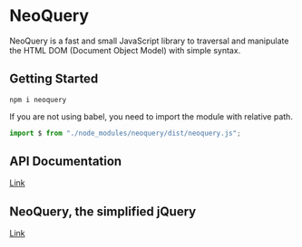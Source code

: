# NeoQuery

NeoQuery is a fast and small JavaScript library to traversal and manipulate the HTML DOM (Document Object Model) with simple syntax.

## Getting Started

```
npm i neoquery
```

If you are not using babel, you need to import the module with relative path.

```js
import $ from "./node_modules/neoquery/dist/neoquery.js";
```

## API Documentation

[Link](https://github.com/waynethebb/neoquery/blob/main/documents/api.md)

## NeoQuery, the simplified jQuery

[Link](https://waynechoi.dev/neoquery_the_simplified_jquery)
